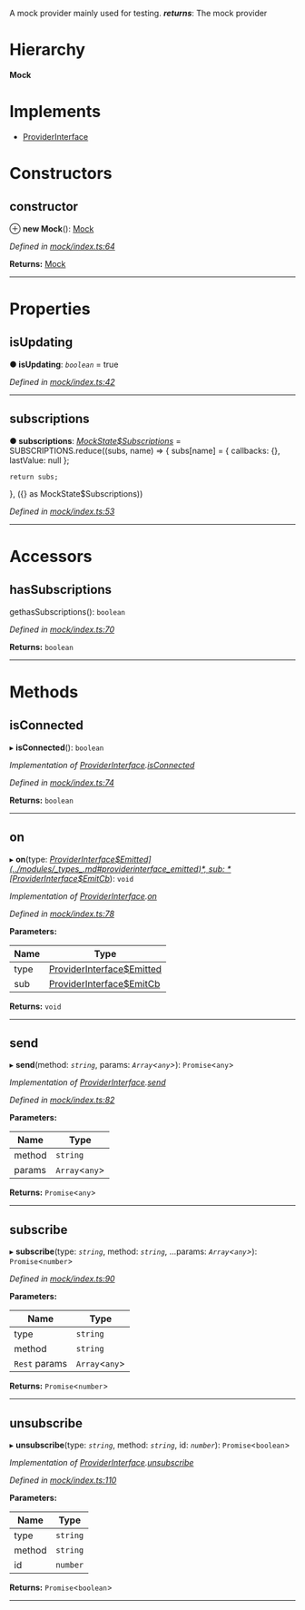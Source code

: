 

A mock provider mainly used for testing.
*__returns__*: The mock provider

# Hierarchy

**Mock**

# Implements

* [ProviderInterface](../interfaces/_types_.providerinterface.md)

# Constructors

<a id="constructor"></a>

##  constructor

⊕ **new Mock**(): [Mock](_mock_index_.mock.md)

*Defined in [mock/index.ts:64](https://github.com/polkadot-js/api/blob/95af8db/packages/rpc-provider/src/mock/index.ts#L64)*

**Returns:** [Mock](_mock_index_.mock.md)

___

# Properties

<a id="isupdating"></a>

##  isUpdating

**● isUpdating**: *`boolean`* = true

*Defined in [mock/index.ts:42](https://github.com/polkadot-js/api/blob/95af8db/packages/rpc-provider/src/mock/index.ts#L42)*

___
<a id="subscriptions"></a>

##  subscriptions

**● subscriptions**: *[MockState$Subscriptions](../modules/_mock_types_.md#mockstate_subscriptions)* =  SUBSCRIPTIONS.reduce((subs, name) => {
    subs[name] = {
      callbacks: {},
      lastValue: null
    };

    return subs;
  }, ({} as MockState$Subscriptions))

*Defined in [mock/index.ts:53](https://github.com/polkadot-js/api/blob/95af8db/packages/rpc-provider/src/mock/index.ts#L53)*

___

# Accessors

<a id="hassubscriptions"></a>

##  hasSubscriptions

gethasSubscriptions(): `boolean`

*Defined in [mock/index.ts:70](https://github.com/polkadot-js/api/blob/95af8db/packages/rpc-provider/src/mock/index.ts#L70)*

**Returns:** `boolean`

___

# Methods

<a id="isconnected"></a>

##  isConnected

▸ **isConnected**(): `boolean`

*Implementation of [ProviderInterface](../interfaces/_types_.providerinterface.md).[isConnected](../interfaces/_types_.providerinterface.md#isconnected)*

*Defined in [mock/index.ts:74](https://github.com/polkadot-js/api/blob/95af8db/packages/rpc-provider/src/mock/index.ts#L74)*

**Returns:** `boolean`

___
<a id="on"></a>

##  on

▸ **on**(type: *[ProviderInterface$Emitted](../modules/_types_.md#providerinterface_emitted)*, sub: *[ProviderInterface$EmitCb](../modules/_types_.md#providerinterface_emitcb)*): `void`

*Implementation of [ProviderInterface](../interfaces/_types_.providerinterface.md).[on](../interfaces/_types_.providerinterface.md#on)*

*Defined in [mock/index.ts:78](https://github.com/polkadot-js/api/blob/95af8db/packages/rpc-provider/src/mock/index.ts#L78)*

**Parameters:**

| Name | Type |
| ------ | ------ |
| type | [ProviderInterface$Emitted](../modules/_types_.md#providerinterface_emitted) |
| sub | [ProviderInterface$EmitCb](../modules/_types_.md#providerinterface_emitcb) |

**Returns:** `void`

___
<a id="send"></a>

##  send

▸ **send**(method: *`string`*, params: *`Array`<`any`>*): `Promise`<`any`>

*Implementation of [ProviderInterface](../interfaces/_types_.providerinterface.md).[send](../interfaces/_types_.providerinterface.md#send)*

*Defined in [mock/index.ts:82](https://github.com/polkadot-js/api/blob/95af8db/packages/rpc-provider/src/mock/index.ts#L82)*

**Parameters:**

| Name | Type |
| ------ | ------ |
| method | `string` |
| params | `Array`<`any`> |

**Returns:** `Promise`<`any`>

___
<a id="subscribe"></a>

##  subscribe

▸ **subscribe**(type: *`string`*, method: *`string`*, ...params: *`Array`<`any`>*): `Promise`<`number`>

*Defined in [mock/index.ts:90](https://github.com/polkadot-js/api/blob/95af8db/packages/rpc-provider/src/mock/index.ts#L90)*

**Parameters:**

| Name | Type |
| ------ | ------ |
| type | `string` |
| method | `string` |
| `Rest` params | `Array`<`any`> |

**Returns:** `Promise`<`number`>

___
<a id="unsubscribe"></a>

##  unsubscribe

▸ **unsubscribe**(type: *`string`*, method: *`string`*, id: *`number`*): `Promise`<`boolean`>

*Implementation of [ProviderInterface](../interfaces/_types_.providerinterface.md).[unsubscribe](../interfaces/_types_.providerinterface.md#unsubscribe)*

*Defined in [mock/index.ts:110](https://github.com/polkadot-js/api/blob/95af8db/packages/rpc-provider/src/mock/index.ts#L110)*

**Parameters:**

| Name | Type |
| ------ | ------ |
| type | `string` |
| method | `string` |
| id | `number` |

**Returns:** `Promise`<`boolean`>

___

